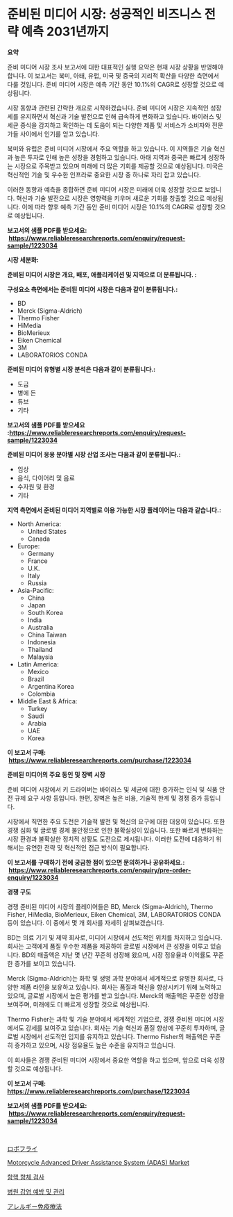 <p><h1>준비된 미디어 시장: 성공적인 비즈니스 전략 예측 2031년까지</h1></p><p><strong>요약</strong></p>
<p><p>준비 미디어 시장 조사 보고서에 대한 대표적인 실행 요약은 현재 시장 상황을 반영해야합니다. 이 보고서는 북미, 아태, 유럽, 미국 및 중국의 지리적 확산을 다양한 측면에서 다룰 것입니다. 준비 미디어 시장은 예측 기간 동안 10.1%의 CAGR로 성장할 것으로 예상됩니다.</p><p>시장 동향과 관련된 간략한 개요로 시작하겠습니다. 준비 미디어 시장은 지속적인 성장세를 유지하면서 혁신과 기술 발전으로 인해 급속하게 변화하고 있습니다. 바이러스 및 세균 증식을 감지하고 확인하는 데 도움이 되는 다양한 제품 및 서비스가 소비자와 전문가들 사이에서 인기를 얻고 있습니다.</p><p>북미와 유럽은 준비 미디어 시장에서 주요 역할을 하고 있습니다. 이 지역들은 기술 혁신과 높은 투자로 인해 높은 성장을 경험하고 있습니다. 아태 지역과 중국은 빠르게 성장하는 시장으로 주목받고 있으며 미래에 더 많은 기회를 제공할 것으로 예상됩니다. 미국은 혁신적인 기술 및 우수한 인프라로 중요한 시장 중 하나로 자리 잡고 있습니다.</p><p>이러한 동향과 예측을 종합하면 준비 미디어 시장은 미래에 더욱 성장할 것으로 보입니다. 혁신과 기술 발전으로 시장은 영향력을 키우며 새로운 기회를 창출할 것으로 예상됩니다. 이에 따라 향후 예측 기간 동안 준비 미디어 시장은 10.1%의 CAGR로 성장할 것으로 예상됩니다.</p></p>
<p><strong>보고서의 샘플 PDF를 받으세요: &nbsp;<a href="https://www.reliableresearchreports.com/enquiry/request-sample/1223034">https://www.reliableresearchreports.com/enquiry/request-sample/1223034</a></strong></p>
<p><strong>시장 세분화:</strong></p>
<p><strong> 준비된 미디어 시장은 개요, 배포, 애플리케이션 및 지역으로 더 분류됩니다. :</strong></p>
<p><strong>구성요소 측면에서는 준비된 미디어 시장은 다음과 같이 분류됩니다.:</strong></p>
<p><ul><li>BD</li><li>Merck (Sigma-Aldrich)</li><li>Thermo Fisher</li><li>HiMedia</li><li>BioMerieux</li><li>Eiken Chemical</li><li>3M</li><li>LABORATORIOS CONDA</li></ul></p>
<p><strong> 준비된 미디어 유형별 시장 분석은 다음과 같이 분류됩니다.:</strong></p>
<p><ul><li>도금</li><li>병에 든</li><li>튜브</li><li>기타</li></ul></p>
<p><strong>보고서의 샘플 PDF를 받으세요 :<a href="https://www.reliableresearchreports.com/enquiry/request-sample/1223034">https://www.reliableresearchreports.com/enquiry/request-sample/1223034</a></strong></p>
<p><strong> 준비된 미디어 응용 분야별 시장 산업 조사는 다음과 같이 분류됩니다.:</strong></p>
<p><ul><li>임상</li><li>음식, 다이어리 및 음료</li><li>수자원 및 환경</li><li>기타</li></ul></p>
<p><strong>지역 측면에서 준비된 미디어 지역별로 이용 가능한 시장 플레이어는 다음과 같습니다.:</strong></p>
<p><ul>
    <li>
        North America:
        <ul>
            <li>United States</li>
            <li>Canada</li>
        </ul>
    </li>
    <li>
        Europe:
        <ul>
            <li>Germany</li>
            <li>France</li>
            <li>U.K.</li>
            <li>Italy</li>
            <li>Russia</li>
        </ul>
    </li>
    <li>
        Asia-Pacific:
        <ul>
            <li>China</li>
            <li>Japan</li>
            <li>South Korea</li>
            <li>India</li>
            <li>Australia</li>
            <li>China Taiwan</li>
            <li>Indonesia</li>
            <li>Thailand</li>
            <li>Malaysia</li>
        </ul>
    </li>
    <li>
        Latin America:
        <ul>
            <li>Mexico</li>
            <li>Brazil</li>
            <li>Argentina Korea</li>
            <li>Colombia</li>
        </ul>
    </li>
    <li>
        Middle East & Africa:
        <ul>
            <li>Turkey</li>
            <li>Saudi</li>
            <li>Arabia</li>
            <li>UAE</li>
            <li>Korea</li>
        </ul>
    </li>
    </ul></p>
<p><strong>이 보고서 구매: &nbsp;<a href="https://www.reliableresearchreports.com/purchase/1223034">https://www.reliableresearchreports.com/purchase/1223034</a></strong></p>
<p><strong>준비된 미디어의 주요 동인 및 장벽 시장</strong></p>
<p><p>준비 미디어 시장에서 키 드라이버는 바이러스 및 세균에 대한 증가하는 인식 및 식품 안전 규제 요구 사항 등입니다. 한편, 장벽은 높은 비용, 기술적 한계 및 경쟁 증가 등입니다.</p><p>시장에서 직면한 주요 도전은 기술적 발전 및 혁신의 요구에 대한 대응이 있습니다. 또한 경쟁 심화 및 글로벌 경제 불안정으로 인한 불확실성이 있습니다. 또한 빠르게 변화하는 시장 환경과 불확실한 정치적 상황도 도전으로 제시됩니다. 이러한 도전에 대응하기 위해서는 유연한 전략 및 혁신적인 접근 방식이 필요합니다.</p></p>
<p><strong>이 보고서를 구매하기 전에 궁금한 점이 있으면 문의하거나 공유하세요.: &nbsp;<a href="https://www.reliableresearchreports.com/enquiry/pre-order-enquiry/1223034">https://www.reliableresearchreports.com/enquiry/pre-order-enquiry/1223034</a></strong></p>
<p><strong>경쟁 구도</strong></p>
<p><p>경쟁 준비된 미디어 시장의 플레이어들은 BD, Merck (Sigma-Aldrich), Thermo Fisher, HiMedia, BioMerieux, Eiken Chemical, 3M, LABORATORIOS CONDA 등이 있습니다. 이 중에서 몇 개 회사를 자세히 살펴보겠습니다.</p><p>BD는 의료 기기 및 제약 회사로, 미디어 시장에서 선도적인 위치를 차지하고 있습니다. 회사는 고객에게 품질 우수한 제품을 제공하여 글로벌 시장에서 큰 성장을 이루고 있습니다. BD의 매출액은 지난 몇 년간 꾸준히 성장해 왔으며, 시장 점유율과 이익률도 꾸준한 증가를 보이고 있습니다.</p><p>Merck (Sigma-Aldrich)는 화학 및 생명 과학 분야에서 세계적으로 유명한 회사로, 다양한 제품 라인을 보유하고 있습니다. 회사는 품질과 혁신을 향상시키기 위해 노력하고 있으며, 글로벌 시장에서 높은 평가를 받고 있습니다. Merck의 매출액은 꾸준한 성장을 보여주며, 미래에도 더 빠르게 성장할 것으로 예상됩니다.</p><p>Thermo Fisher는 과학 및 기술 분야에서 세계적인 기업으로, 경쟁 준비된 미디어 시장에서도 강세를 보여주고 있습니다. 회사는 기술 혁신과 품질 향상에 꾸준히 투자하며, 글로벌 시장에서 선도적인 입지를 유지하고 있습니다. Thermo Fisher의 매출액은 꾸준히 증가하고 있으며, 시장 점유율도 높은 수준을 유지하고 있습니다.</p><p>이 회사들은 경쟁 준비된 미디어 시장에서 중요한 역할을 하고 있으며, 앞으로 더욱 성장할 것으로 예상됩니다.</p></p>
<p><strong>이 보고서 구매: &nbsp; <a href="https://www.reliableresearchreports.com/purchase/1223034">https://www.reliableresearchreports.com/purchase/1223034</a></strong></p>
<p><strong>보고서의 샘플 PDF를 받으세요: &nbsp;<a href="https://www.reliableresearchreports.com/enquiry/request-sample/1223034">https://www.reliableresearchreports.com/enquiry/request-sample/1223034</a></strong><strong></strong></p>
<p>&nbsp;</p>
<p><p><a href="https://medium.com/@lonnierami89675202/%E3%83%AD%E3%83%9C%E3%83%95%E3%83%A9%E3%82%A4%E5%B8%82%E5%A0%B4%E5%B1%95%E6%9C%9B-%E6%A5%AD%E7%95%8C%E6%A6%82%E8%A6%81%E3%81%A8%E4%BA%88%E6%B8%AC-2024%E5%B9%B4%E3%81%8B%E3%82%892031%E5%B9%B4-23203dd34fb9">ロボフライ</a></p><p><a href="https://issuu.com/reportprime-2/docs/motorcycle-advanced-driver-assistan_6d1c180deafd42">Motorcycle Advanced Driver Assistance System  (ADAS) Market</a></p><p><a href="https://medium.com/@whitneymurphy1982/%ED%95%B5%ED%95%AD%EC%B2%B4-%EA%B2%80%EC%82%AC-%EC%8B%9C%EC%9E%A5-%EA%B7%9C%EB%AA%A8-cagr-%EB%8F%99%ED%96%A5-2024-2030-3ec9e93be0d2">항핵 항체 검사</a></p><p><a href="https://medium.com/@sandubujor71/%EB%B3%91%EC%9B%90-%EA%B0%90%EC%97%BC-%EC%98%88%EB%B0%A9-%EB%B0%8F-%ED%86%B5%EC%A0%9C-%EC%8B%9C%EC%9E%A5-%EA%B7%9C%EB%AA%A8%EB%8A%94-%EA%B8%80%EB%A1%9C%EB%B2%8C-%EC%82%B0%EC%97%85%EC%97%90%EC%84%9C-%EC%B5%9C%EC%A0%81%EC%9D%98-%EB%A7%88%EC%BC%80%ED%8C%85-%EC%B1%84%EB%84%90%EC%9D%84-%EB%B3%B4%EC%97%AC%EC%A4%8D%EB%8B%88%EB%8B%A4-34679ef9f175">병원 감염 예방 및 관리</a></p><p><a href="https://github.com/ycmtqqhvk3273/Market-Research-Report-List-1/blob/main/404021317261.md">アレルギー免疫療法</a></p></p>